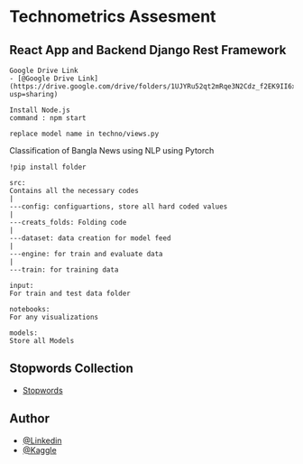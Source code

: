 
# Technometrics Assesment 

## React App and Backend Django Rest Framework

```
Google Drive Link
- [@Google Drive Link](https://drive.google.com/drive/folders/1UJYRu52qt2mRqe3N2Cdz_f2EK9II6xCW?usp=sharing)

Install Node.js
command : npm start

replace model name in techno/views.py
```


Classification of Bangla News using NLP using Pytorch

```
!pip install folder

src:
Contains all the necessary codes
|
---config: configuartions, store all hard coded values
|
---creats_folds: Folding code 
|
---dataset: data creation for model feed
|
---engine: for train and evaluate data
|
---train: for training data

input:
For train and test data folder

notebooks:
For any visualizations

models:
Store all Models
```

## Stopwords Collection

 - [Stopwords](https://www.ranks.nl/stopwords/bengali)

  
## Author

- [@Linkedin](https://www.linkedin.com/in/aditta-das/)
- [@Kaggle](https://www.kaggle.com/adinishad)
